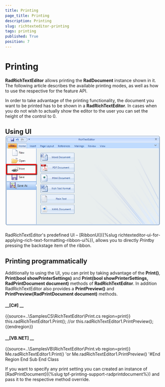 ```yaml
---
title: Printing
page_title: Printing
description: Printing
slug: richtexteditor-printing
tags: printing
published: True
position: 7
---
```


# Printing



__RadRichTextEditor__ allows printing the __RadDocument__ instance shown in it. The following article describes the
        available printing modes, as well as how to use the respective for the feature API.
      

In order to take advantage of the printing functionality, the document you want to be printed has to be shown in a __RadRichTextEditor__. In
        cases when you do not wish to actually show the editor to the user you can set the height of the control to 0.
      

## Using UI![richtexteditor-printing 001](images/richtexteditor-printing001.png)

RadRichTextEditor's predefined UI – [RibbonUI]({%slug richtexteditor-ui-for-applying-rich-text-formatting-ribbon-ui%}), allows you to
          directly *Print*by pressing the backstage item of the ribbon.
        

## Printing programmatically

Additionally to using the UI, you can print by taking advantage of the __Print()__,
          __Print(bool showPrinterSettings)__ and __Print(bool showPrinterSettings, RadPrintDocument document)__ methods of
          __RadRichTextEditor__. In addition RadRichTextEditor also provides a __PrintPreview()__ and 
          __PrintPreview(RadPrintDocument document)__ methods.         
        

#### __[C#] __

{{source=..\SamplesCS\RichTextEditor\Print.cs region=print}}
	            this.radRichTextEditor1.Print();
	            //or
	            this.radRichTextEditor1.PrintPreview();
	{{endregion}}



#### __[VB.NET] __

{{source=..\SamplesVB\RichTextEditor\Print.vb region=print}}
	        Me.radRichTextEditor1.Print()
	        'or
	        Me.radRichTextEditor1.PrintPreview()
	        '#End Region
	    End Sub
	End Class
	



If you want to specify any print setting you can created an instance of [RadPrintDocument]({%slug tpf-printing-support-radprintdocument%}) and 
        pass it to the respective method override.
        
